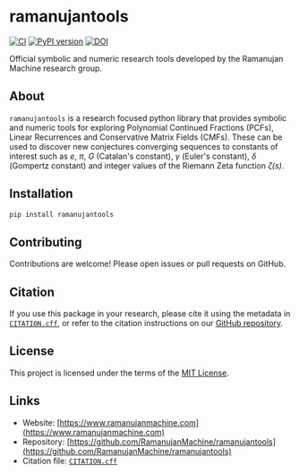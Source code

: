 # ramanujantools

[![CI](https://github.com/RamanujanMachine/ramanujantools/actions/workflows/python-package.yml/badge.svg)](https://github.com/RamanujanMachine/ramanujantools/actions/workflows/python-package.yml)
[![PyPI version](https://img.shields.io/pypi/v/ramanujantools.svg)](https://pypi.org/project/ramanujantools/)
[![DOI](https://zenodo.org/badge/DOI/10.5281/zenodo.15709906.svg)](https://doi.org/10.5281/zenodo.15709906)

Official symbolic and numeric research tools developed by the Ramanujan Machine research group.

## About

`ramanujantools` is a research focused python library that provides symbolic and numeric tools for exploring Polynomial Continued Fractions (PCFs), Linear Recurrences and Conservative Matrix Fields (CMFs). These can be used to discover new conjectures converging sequences to constants of interest such as *e*, *π*, *G* (Catalan's constant), *γ* (Euler's constant), *δ* (Gompertz constant) and integer values of the Riemann Zeta function *ζ(s)*.

## Installation

```bash
pip install ramanujantools
```

## Contributing
Contributions are welcome! Please open issues or pull requests on GitHub.

## Citation

If you use this package in your research, please cite it using the metadata in [`CITATION.cff`](./CITATION.cff), or refer to the citation instructions on our [GitHub repository](https://github.com/RamanujanMachine/ramanujantools).

## License

This project is licensed under the terms of the [MIT License](./LICENSE).

## Links

- Website: [https://www.ramanujanmachine.com](https://www.ramanujanmachine.com)
- Repository: [https://github.com/RamanujanMachine/ramanujantools](https://github.com/RamanujanMachine/ramanujantools)
- Citation file: [`CITATION.cff`](https://github.com/RamanujanMachine/ramanujantools/blob/master/CITATION.cff)
